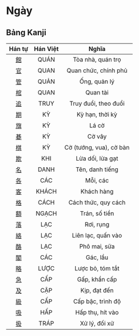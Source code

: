 
# Ngày

## Bảng Kanji

| Hán tự | Hán Việt | Nghĩa |
| :---: | :---: | :---: |
| [館](https://www.tiengnhatdongian.com/kanji/giai-nghia-kanji-%E9%A4%A8) | QUÁN | Tòa nhà, quán trọ |
| [官](https://www.tiengnhatdongian.com/kanji/giai-nghia-kanji-%E5%AE%98) | QUAN | Quan chức, chính phủ |
| [管](https://www.tiengnhatdongian.com/kanji/giai-nghia-kanji-%E7%AE%A1) | QUẢN | Ống, quản lý |
| [棺](https://www.tiengnhatdongian.com/kanji/giai-nghia-kanji-%E6%A3%BA) | QUAN | Quan tài |
| [追](https://www.tiengnhatdongian.com/kanji/giai-nghia-kanji-%E8%BF%BD) | TRUY | Truy đuổi, theo đuổi |
| [期](https://www.tiengnhatdongian.com/kanji/giai-nghia-kanji-%E6%9C%9F) | KỲ | Kỳ hạn, thời kỳ |
| [旗](https://www.tiengnhatdongian.com/kanji/giai-nghia-kanji-%E6%97%97) | KỲ | Lá cờ |
| [碁](https://www.tiengnhatdongian.com/kanji/giai-nghia-kanji-%E7%A2%81) | KỲ | Cờ vây |
| [棋](https://www.tiengnhatdongian.com/kanji/giai-nghia-kanji-%E6%A3%8B) | KỲ | Cờ (tướng, vua), cờ bàn |
| [欺](https://www.tiengnhatdongian.com/kanji/giai-nghia-kanji-%E6%AC%BA) | KHI | Lừa dối, lừa gạt |
| [名](https://www.tiengnhatdongian.com/kanji/giai-nghia-kanji-%E5%90%8D) | DANH | Tên, danh tiếng |
| [各](https://www.tiengnhatdongian.com/kanji/giai-nghia-kanji-%E5%90%84) | CÁC | Mỗi, các |
| [客](https://www.tiengnhatdongian.com/kanji/giai-nghia-kanji-%E5%AE%A2) | KHÁCH | Khách hàng |
| [格](https://www.tiengnhatdongian.com/kanji/giai-nghia-kanji-%E6%A0%BC) | CÁCH | Cách thức, quy cách |
| [額](https://www.tiengnhatdongian.com/kanji/giai-nghia-kanji-%E9%A1%8D) | NGẠCH | Trán, số tiền |
| [落](https://www.tiengnhatdongian.com/kanji/giai-nghia-kanji-%E8%90%BD) | LẠC | Rơi, rụng |
| [絡](https://www.tiengnhatdongian.com/kanji/giai-nghia-kanji-%E7%B5%A1) | LẠC | Liên lạc, quấn vào |
| [酪](https://www.tiengnhatdongian.com/kanji/giai-nghia-kanji-%E9%85%AA) | LẠC | Phô mai, sữa |
| [閣](https://www.tiengnhatdongian.com/kanji/giai-nghia-kanji-%E9%96%A3) | CÁC | Gác, lầu |
| [略](https://www.tiengnhatdongian.com/kanji/giai-nghia-kanji-%E7%95%A5) | LƯỢC | Lược bỏ, tóm tắt |
| [急](https://www.tiengnhatdongian.com/kanji/giai-nghia-kanji-%E6%80%A5) | CẤP | Gấp, khẩn cấp |
| [及](https://www.tiengnhatdongian.com/kanji/giai-nghia-kanji-%E5%8F%8A) | CẬP | Kịp, đạt đến |
| [級](https://www.tiengnhatdongian.com/kanji/giai-nghia-kanji-%E7%B4%9A) | CẤP | Cấp bậc, trình độ |
| [吸](https://www.tiengnhatdongian.com/kanji/giai-nghia-kanji-%E5%90%B8) | HẤP | Hấp thụ, hít vào |
| [扱](https://www.tiengnhatdongian.com/kanji/giai-nghia-kanji-%E6%89%B1) | TRÁP | Xử lý, đối xử |

